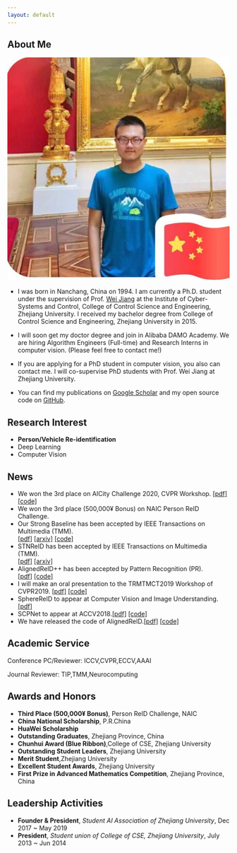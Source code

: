 ```yaml
---
layout: default
---
```


## About Me

<img class="profile-picture" src="./imgs/photo.jpg">

- I was born in Nanchang, China on 1994. I am currently a Ph.D. student under the supervision of Prof. [Wei Jiang](https://person.zju.edu.cn/jiangwei) at the Institute of Cyber-Systems and Control, College of Control Science and Engineering, Zhejiang University. 
I received my bachelor degree from College of Control Science and Engineering, Zhejiang University in 2015. 

- I will soon get my doctor degree and join in Alibaba DAMO Academy. We are hiring Algorithm Engineers (Full-time) and Research Interns in computer vision. (Please feel free to contact me!)

- If you are applying for a PhD student in computer vision, you also can contact me. I will co-supervise PhD students with Prof. Wei Jiang at Zhejiang University.

- You can find my publications on [Google Scholar](https://scholar.google.com.hk/citations?user=7QvWnzMAAAAJ&hl=zh-CN) and my open source code on [GitHub](https://github.com/michuanhaohao).

## Research Interest

- **Person/Vehicle Re-identification**
- Deep Learning 
- Computer Vision

## News
- We won the 3rd place on AICity Challenge 2020, CVPR Workshop.
    [[pdf]](https://arxiv.org/pdf/2004.10547.pdf)
    [[code]](https://github.com/heshuting555/AICITY2020_DMT_VehicleReID)
- We won the 3rd place (500,000¥ Bonus) on NAIC Person ReID Challenge.
- Our Strong Baseline has been accepted by IEEE Transactions on Multimedia (TMM).  
    [[pdf]](https://ieeexplore.ieee.org/document/8930088)
    [[arxiv]](https://arxiv.org/pdf/1906.08332)
    [[code]](https://github.com/michuanhaohao/reid-strong-baseline)
- STNReID has been accepted by IEEE Transactions on Multimedia (TMM).  
    [[pdf]](https://ieeexplore.ieee.org/abstract/document/8955948)
    [[arxiv]](https://arxiv.org/abs/1903.07072) 
- AlignedReID++ has been accepted by Pattern Recognition (PR).  
    [[pdf]](https://www.sciencedirect.com/science/article/pii/S0031320319302031?via%3Dihub#!)
    [[code]](https://github.com/michuanhaohao/AlignedReID)
- I will make an oral presentation to the TRMTMCT2019 Workshop of CVPR2019.
    [[pdf]](http://openaccess.thecvf.com/content_CVPRW_2019/papers/TRMTMCT/Luo_Bag_of_Tricks_and_a_Strong_Baseline_for_Deep_Person_CVPRW_2019_paper.pdf)
    [[code]](https://github.com/michuanhaohao/reid-strong-baseline)
- SphereReID to appear at Computer Vision and Image Understanding.[[pdf]](https://arxiv.org/pdf/1807.00537)
- SCPNet to appear at ACCV2018.[[pdf]](https://arxiv.org/pdf/1810.06996)
     [[code]](https://github.com/xfanplus/Open-SCPNet)
- We have released the code of AlignedReID.[[pdf]](https://arxiv.org/pdf/1711.08184)
     [[code]](https://github.com/michuanhaohao/AlignedReID)


## Academic Service

Conference PC/Reviewer: ICCV,CVPR,ECCV,AAAI

Journal Reviewer: TIP,TMM,Neurocomputing

## Awards and Honors
- **Third Place (500,000¥ Bonus)**, Person ReID Challenge, NAIC
- **China National Scholarship**, P.R.China
- **HuaWei Scholarship**
- **Outstanding Graduates**, Zhejiang Province, China
- **Chunhui Award (Blue Ribbon)**,College of CSE, Zhejiang University
- **Outstanding Student Leaders**, Zhejiang University
- **Merit Student**,Zhejiang University
- **Excellent Student Awards**, Zhejiang University
- **First Prize in Advanced Mathematics Competition**, Zhejiang Province, China

## Leadership Activities

- **Founder & President**, _Student AI Association of Zhejiang University_, Dec 2017 ~ May 2019
- **President**, _Student union of College of CSE, Zhejiang University_, July 2013 ~ Jun 2014
